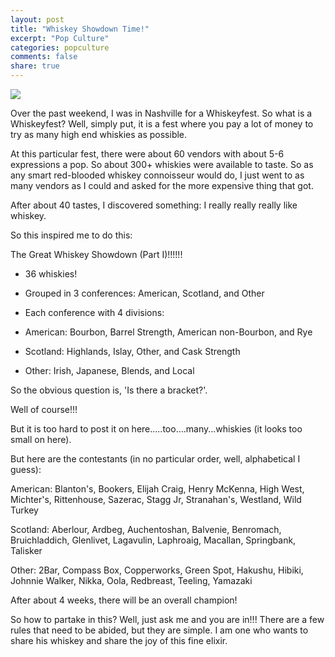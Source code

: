 ```yaml
---
layout: post
title: "Whiskey Showdown Time!"
excerpt: "Pop Culture"
categories: popculture
comments: false
share: true
---
```


![](https://cdn.funcheap.com/wp-content/uploads/2012/03/whisky11.jpg)



Over the past weekend, I was in Nashville for a Whiskeyfest. So what is a Whiskeyfest? Well, simply put, it is a fest where you pay a lot of money to try as many high end whiskies as possible. 

At this particular fest, there were about 60 vendors with about 5-6 expressions a pop. So about 300+ whiskies were available to taste. So as any smart red-blooded whiskey connoisseur would do, I just went to as many vendors as I could and asked for the more expensive thing that got.


After about 40 tastes, I discovered something: I really really really like whiskey.

So this inspired me to do this:


The Great Whiskey Showdown (Part I)!!!!!!



- 36 whiskies! 

- Grouped in 3 conferences: American, Scotland, and Other


- Each conference with 4 divisions:

- American: Bourbon, Barrel Strength, American non-Bourbon, and Rye

- Scotland: Highlands, Islay, Other, and Cask Strength

- Other: Irish, Japanese, Blends, and Local





So the obvious question is, 'Is there a bracket?'.


Well of course!!!


But it is too hard to post it on here.....too....many...whiskies (it looks too small on here).


But here are the contestants (in no particular order, well, alphabetical I guess):


American: Blanton's, Bookers, Elijah Craig, Henry McKenna, High West, Michter's, Rittenhouse, 
Sazerac, Stagg Jr, Stranahan's, Westland, Wild Turkey

Scotland: Aberlour, Ardbeg, Auchentoshan, Balvenie, Benromach, Bruichladdich, Glenlivet, Lagavulin, Laphroaig, Macallan, Springbank, Talisker

Other: 2Bar, Compass Box, Copperworks, Green Spot, Hakushu, Hibiki, Johnnie Walker, Nikka, Oola, Redbreast, Teeling, Yamazaki







After about 4 weeks, there will be an overall champion!


So how to partake in this? Well, just ask me and you are in!!! There are a few rules that need to be abided, but they are simple. I am one who wants to share his whiskey and share the joy of this fine elixir.







